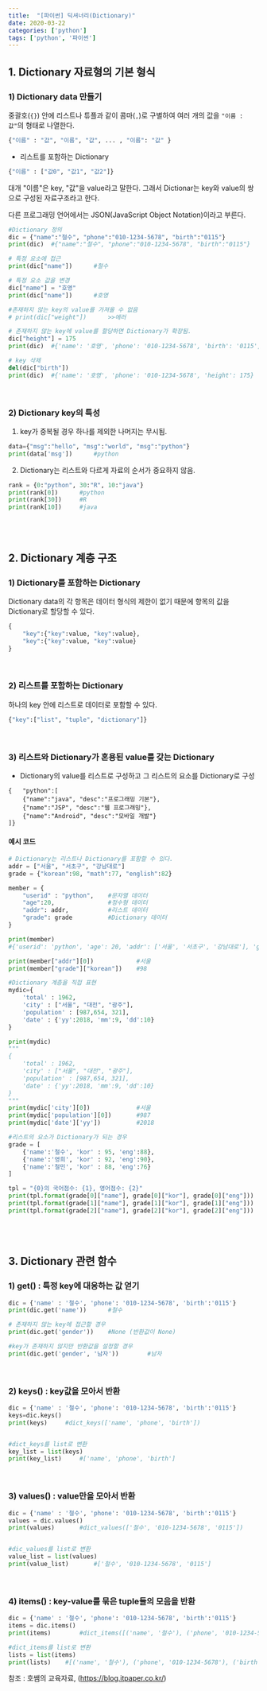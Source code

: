 ```yaml
---
title:  "[파이썬] 딕셔너리(Dictionary)"
date: 2020-03-22
categories: ['python']
tags: ['python', '파이썬']
---
```

## 1. Dictionary 자료형의 기본 형식

### 1) Dictionary data 만들기

중괄호(`{}`) 안에 리스트나 튜플과 같이 콤마(`,`)로 구별하여 여러 개의 값을 `"이름 : 값"`의 형태로 나열한다.

```python
{"이름" : "값", "이름", "값", ... , "이름": "값" }
```

- 리스트를 포함하는 Dictionary

```python
{"이름" : ["값0", "값1", "값2"]}
```

대개 "이름"은 key, "값"을 value라고 말한다.
그래서 Dictionar는 key와 value의 쌍으로 구성된 자료구조라고 한다.

다른 프로그래밍 언어에서는 JSON(JavaScript Object Notation)이라고 부른다.

```python
#Dictionary 정의
dic = {"name":"철수", "phone":"010-1234-5678", "birth":"0115"}
print(dic)  #{"name":"철수", "phone":"010-1234-5678", "birth":"0115"}

# 특정 요소에 접근
print(dic["name"])      #철수

# 특정 요소 값을 변경
dic["name"] = "호영"    
print(dic["name"])      #호영

#존재하지 않는 key의 value를 가져올 수 없음
# print(dic["weight"])      >>에러

# 존재하지 않는 key에 value를 할당하면 Dictionary가 확장됨.
dic["height"] = 175
print(dic)  #{'name': '호영', 'phone': '010-1234-5678', 'birth': '0115', 'height': 175}

# key 삭제
del(dic["birth"])
print(dic)  #{'name': '호영', 'phone': '010-1234-5678', 'height': 175}
```

<br>

### 2) Dictionary key의 특성

1. key가 중복될 경우 하나를 제외한 나머지는 무시됨.

```python
data={"msg":"hello", "msg":"world", "msg":"python"}
print(data['msg'])      #python
```

2. Dictionary는 리스트와 다르게 자료의 순서가 중요하지 않음.

```python
rank = {0:"python", 30:"R", 10:"java"}
print(rank[0])      #python
print(rank[30])     #R
print(rank[10])     #java
```

<br><br>

## 2. Dictionary 계층 구조

### 1) Dictionary를 포함하는 Dictionary
Dictionary data의 각 항목은 데이터 형식의 제한이 없기 때문에 항목의 값을 Dictionary로 할당할 수 있다.
```python
{
    "key":{"key":value, "key":value},
    "key":{"key":value, "key":value}
}
```
<br>

### 2) 리스트를 포함하는 Dictionary

하나의 key 안에 리스트로 데이터로 포함할 수 있다.

```python
{"key":["list", "tuple", "dictionary"]}
```
<br>

### 3) 리스트와 Dictionary가 혼용된 value를 갖는 Dictionary

- Dictionary의 value를 리스트로 구성하고 그 리스트의 요소를 Dictionary로 구성

```
{   "python":[
    {"name":"java", "desc":"프로그래밍 기본"},
    {"name":"JSP", "desc":"웹 프로그래밍"},
    {"name":"Android", "desc":"모바일 개발"}
]}
```

#### 예시 코드

```python
# Dictionary는 리스트나 Dictionary를 포함할 수 있다.
addr = ["서울", "서초구", "강남대로"]
grade = {"korean":98, "math":77, "english":82}

member = {
    "userid" : "python",    #문자열 데이터
    "age":20,               #정수형 데이터
    "addr": addr,           #리스트 데이터
    "grade": grade          #Dictionary 데이터
}

print(member)
#{'userid': 'python', 'age': 20, 'addr': ['서울', '서초구', '강남대로'], 'grade': {'korean': 98, 'math': 77, 'english': 82}}

print(member["addr"][0])            #서울
print(member["grade"]["korean"])    #98

#Dictionary 계층을 직접 표현
mydic={
    'total' : 1962,
    'city' : ["서울", "대전", "광주"],
    'population' : [987,654, 321],
    'date' : {'yy':2018, 'mm':9, 'dd':10}
}

print(mydic)
"""
{
    'total' : 1962,
    'city' : ["서울", "대전", "광주"],
    'population' : [987,654, 321],
    'date' : {'yy':2018, 'mm':9, 'dd':10}
}
"""
print(mydic['city'][0])             #서울
print(mydic['population'][0])       #987
print(mydic['date']['yy'])          #2018

#리스트의 요소가 Dictionary가 되는 경우
grade = [
    {'name':'철수', 'kor' : 95, 'eng':88},
    {'name':'영희', 'kor' : 92, 'eng':90},
    {'name':'철민', 'kor' : 88, 'eng':76}
]

tpl = "{0}의 국어점수: {1}, 영어점수: {2}"
print(tpl.format(grade[0]["name"], grade[0]["kor"], grade[0]["eng"]))  #철수의 국어점수: 95, 영어점수: 88
print(tpl.format(grade[1]["name"], grade[1]["kor"], grade[1]["eng"]))  #영희의 국어점수: 92, 영어점수: 90
print(tpl.format(grade[2]["name"], grade[2]["kor"], grade[2]["eng"]))  #철민의 국어점수: 88, 영어점수: 76
```
<br><br>

## 3. Dictionary 관련 함수

### 1) get() : 특정 key에 대응하는 값 얻기

```python
dic = {'name' : '철수', 'phone': '010-1234-5678', 'birth':'0115'}
print(dic.get('name'))      #철수

# 존재하지 않는 key에 접근할 경우
print(dic.get('gender'))    #None (반환값이 None)

#key가 존재하지 않지만 반환값을 설정할 경우
print(dic.get('gender', '남자'))        #남자
```
<br>

### 2) keys() : key값을 모아서 반환

```python
dic = {'name' : '철수', 'phone': '010-1234-5678', 'birth':'0115'}
keys=dic.keys()
print(keys)     #dict_keys(['name', 'phone', 'birth'])


#dict_keys를 list로 변환
key_list = list(keys)
print(key_list)     #['name', 'phone', 'birth']
```
<br>

### 3) values() : value만을 모아서 반환

```python
dic = {'name' : '철수', 'phone': '010-1234-5678', 'birth':'0115'}
values = dic.values()
print(values)       #dict_values(['철수', '010-1234-5678', '0115'])


#dic_values를 list로 변환
value_list = list(values)
print(value_list)       #['철수', '010-1234-5678', '0115']
```
<br>

### 4) items() : key-value를 묶은 tuple들의 모음을 반환
```python
dic = {'name' : '철수', 'phone': '010-1234-5678', 'birth':'0115'}
items = dic.items()
print(items)        #dict_items([('name', '철수'), ('phone', '010-1234-5678'), ('birth', '0115')])

#dict_items를 list로 변환
lists = list(items)
print(lists)    #[('name', '철수'), ('phone', '010-1234-5678'), ('birth', '0115')]
```

참조 : 호쌤의 교육자료, (<https://blog.itpaper.co.kr/>)